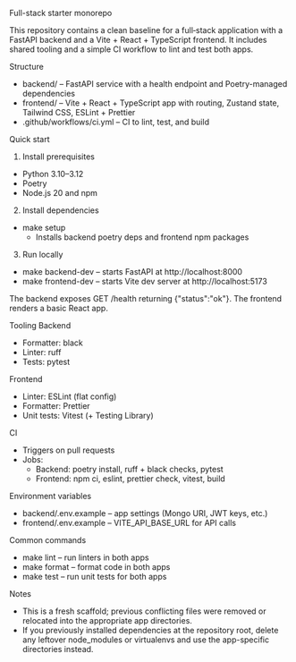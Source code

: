 Full-stack starter monorepo

This repository contains a clean baseline for a full‑stack application with a FastAPI backend and a Vite + React + TypeScript frontend. It includes shared tooling and a simple CI workflow to lint and test both apps.

Structure
- backend/ – FastAPI service with a health endpoint and Poetry-managed dependencies
- frontend/ – Vite + React + TypeScript app with routing, Zustand state, Tailwind CSS, ESLint + Prettier
- .github/workflows/ci.yml – CI to lint, test, and build

Quick start
1) Install prerequisites
- Python 3.10–3.12
- Poetry
- Node.js 20 and npm

2) Install dependencies
- make setup
  - Installs backend poetry deps and frontend npm packages

3) Run locally
- make backend-dev – starts FastAPI at http://localhost:8000
- make frontend-dev – starts Vite dev server at http://localhost:5173

The backend exposes GET /health returning {"status":"ok"}. The frontend renders a basic React app.

Tooling
Backend
- Formatter: black
- Linter: ruff
- Tests: pytest

Frontend
- Linter: ESLint (flat config)
- Formatter: Prettier
- Unit tests: Vitest (+ Testing Library)

CI
- Triggers on pull requests
- Jobs:
  - Backend: poetry install, ruff + black checks, pytest
  - Frontend: npm ci, eslint, prettier check, vitest, build

Environment variables
- backend/.env.example – app settings (Mongo URI, JWT keys, etc.)
- frontend/.env.example – VITE_API_BASE_URL for API calls

Common commands
- make lint – run linters in both apps
- make format – format code in both apps
- make test – run unit tests for both apps

Notes
- This is a fresh scaffold; previous conflicting files were removed or relocated into the appropriate app directories.
- If you previously installed dependencies at the repository root, delete any leftover node_modules or virtualenvs and use the app-specific directories instead.
